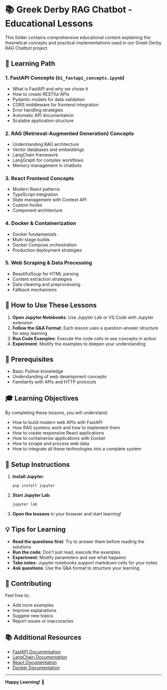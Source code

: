 # 📚 Greek Derby RAG Chatbot - Educational Lessons

This folder contains comprehensive educational content explaining the theoretical concepts and practical implementations used in our Greek Derby RAG Chatbot project.

## 🎯 Learning Path

### 1. **FastAPI Concepts** (`01_fastapi_concepts.ipynb`)
- What is FastAPI and why we chose it
- How to create RESTful APIs
- Pydantic models for data validation
- CORS middleware for frontend integration
- Error handling strategies
- Automatic API documentation
- Scalable application structure

### 2. **RAG (Retrieval-Augmented Generation) Concepts**
- Understanding RAG architecture
- Vector databases and embeddings
- LangChain framework
- LangGraph for complex workflows
- Memory management in chatbots

### 3. **React Frontend Concepts**
- Modern React patterns
- TypeScript integration
- State management with Context API
- Custom hooks
- Component architecture

### 4. **Docker & Containerization**
- Docker fundamentals
- Multi-stage builds
- Docker Compose orchestration
- Production deployment strategies

### 5. **Web Scraping & Data Processing**
- BeautifulSoup for HTML parsing
- Content extraction strategies
- Data cleaning and preprocessing
- Fallback mechanisms

## 🚀 How to Use These Lessons

1. **Open Jupyter Notebooks**: Use Jupyter Lab or VS Code with Jupyter extension
2. **Follow the Q&A Format**: Each lesson uses a question-answer structure for easy learning
3. **Run Code Examples**: Execute the code cells to see concepts in action
4. **Experiment**: Modify the examples to deepen your understanding

## 📖 Prerequisites

- Basic Python knowledge
- Understanding of web development concepts
- Familiarity with APIs and HTTP protocols

## 🎓 Learning Objectives

By completing these lessons, you will understand:
- How to build modern web APIs with FastAPI
- How RAG systems work and how to implement them
- How to create responsive React applications
- How to containerize applications with Docker
- How to scrape and process web data
- How to integrate all these technologies into a complete system

## 🔧 Setup Instructions

1. **Install Jupyter**:
   ```bash
   pip install jupyter
   ```

2. **Start Jupyter Lab**:
   ```bash
   jupyter lab
   ```

3. **Open the lessons** in your browser and start learning!

## 💡 Tips for Learning

- **Read the questions first**: Try to answer them before reading the solutions
- **Run the code**: Don't just read, execute the examples
- **Experiment**: Modify parameters and see what happens
- **Take notes**: Jupyter notebooks support markdown cells for your notes
- **Ask questions**: Use the Q&A format to structure your learning

## 🤝 Contributing

Feel free to:
- Add more examples
- Improve explanations
- Suggest new topics
- Report issues or inaccuracies

## 📚 Additional Resources

- [FastAPI Documentation](https://fastapi.tiangolo.com/)
- [LangChain Documentation](https://python.langchain.com/)
- [React Documentation](https://react.dev/)
- [Docker Documentation](https://docs.docker.com/)

---

**Happy Learning!** 🎉
